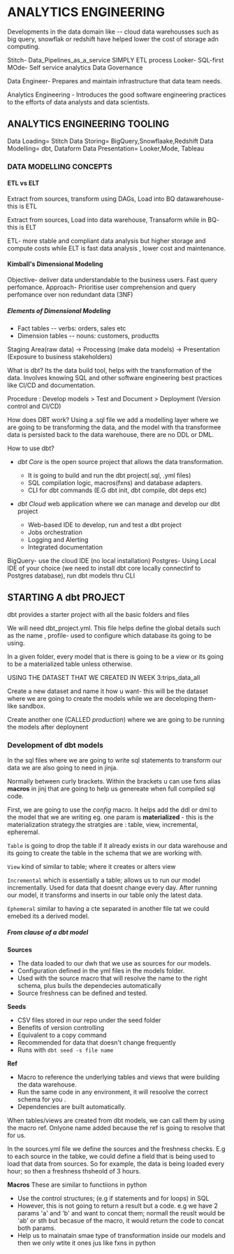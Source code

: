 # ANALYTICS ENGINEERING

Developments in the data domain like -- cloud data warehousses such as big query, snowflak or redshift have helped lower the cost of storage adn computing.

Stitch- Data_Pipelines_as_a_service SIMPLY ETL process
Looker- SQL-first 
MOde- Self service analytics
Data Governance 

Data Engineer- Prepares and maintain infrastructure that data team needs.

Analytics Engineering - Introduces the good software engineering practices to the efforts of data analysts and data scientists.


## ANALYTICS ENGINEERING TOOLING
Data Loading= Stitch
Data Storing= BigQuery,Snowflaake,Redshift
Data Modelling= dbt, Dataform
Data Presentation= Looker,Mode, Tableau



### DATA MODELLING CONCEPTS
#### ETL vs ELT
Extract from sources, transform using DAGs, Load into BQ datawarehouse- this is ETL

Extract from sources, Load into data warehouse, Transaform while in BQ- this is ELT


ETL- more stable and compliant data analysis but higher storage and compute costs while ELT is fast data analysis , lower cost and maintenance.


#### Kimball's Dimensional Modeling

Objective- deliver data understandable to the business users. Fast query perfomance.
Approach- Prioritise user comprehension and query perfomance over non redundant data (3NF)


##### Elements of Dimensional Modeling
* Fact tables -- verbs: orders, sales etc
* Dimension tables -- nouns: customers, productts



Staging Area(raw data) -> Processing (make data models) -> Presentation (Exposure to business stakeholders)


What is dbt?
 Its the data build tool, helps with the transformation of the data. Involves knowing SQL and other software engineering best practices like CI/CD and documentation.

 Procedure : Develop models > Test and Document > Deployment (Version control and CI/CD)


 How does DBT work?
 Using a .sql file we add a modelling layer where we are going to be transforming the data, and the model with tha transformee data is persisted back to the data warehouse, there are no DDL or DML. 


 How to use dbt?
 * *dbt Core* is the open source project that allows the data transformation.
    - It is going to build and run the dbt project(.sql, .yml files)
    - SQL compilation logic, macros(fxns) and database adapters.
    - CLI for dbt commands (E.G dbt init, dbt compile, dbt deps etc)

 * *dbt Cloud* web application  where we can manage and develop our dbt project
    - Web-based IDE to develop, run and test a dbt project
    - Jobs orchestration
    - Logging and Alerting
    - Integrated documentation 

BigQuery- use the cloud IDE (no local installation)
Postgres- Using Local IDE of your choice (we need to install dbt core locally connectinf to Postgres database), run dbt models thru CLI

## STARTING A dbt PROJECT
dbt provides a starter project with all the basic folders and files

We will need dbt_project.yml. 
This file helps define the global details such as the name , 
profile- used to configure which database its going to be using.

In a given folder, every model that is there is going to be a view or its going to be a materialized table unless  otherwise.

USING THE DATASET THAT WE CREATED IN WEEK 3:trips_data_all


Create a new dataset and name it how u want- this will be the dataset where we are going to create the models while we are deceloping them- like sandbox.


Create another one (CALLED *production*) where we are going to be running the models after deploynent



### Development of dbt models

In the sql files where we are going to write sql statements to transform our data we are also going to need in jinja.

Normally between curly brackets. Within the brackets u can use fxns alias **macros** in jinj that are going to help us genereate when full compiled sql code.


First, we are going to use the _config_ macro. It helps add the ddl or dml to the model that we are writing eg.  one param is **materialized** - this is the materialization strategy.the stratgies are : table, view, incremental, epheremal.

`Table` is going to drop the table if it already exists in our data warehouse and its going to create the table in the schema that we are working with.

`View` kind of similar to table; where it creates or alters view

`Incremental` which is essentially a table; allows us to run our model incrementally. Used for data that doesnt change every day. After running our model, it transforms and inserts in our table only the latest data.

`Ephemeral` similar to having a cte separated in another file tat we could emebed its a derived model.



##### From clause of a dbt model

**Sources**
- The data loaded to our dwh that we use as sources for our models.
- Configuration defined in the yml files in the models folder.
- Used with the source macro that will resolve the name to the right schema, plus buils the dependecies automatically
- Source freshness can be defined and tested.

**Seeds**
- CSV files stored in our repo under the seed folder
- Benefits of version controlling
- Equivalent to a copy command
- Recommended for data that doesn't change frequently
- Runs with `dbt seed -s file name`


**Ref** 
- Macro to reference the underlying tables and views that were building the data warehouse.
- Run the same code in any environment, it will resoolve the correct schema for you .
- Dependencies are built automatically.

When tables/views are created from dbt models, we can call them by using the macro ref. Onlyone name added because the ref is going to resolve that for us.


In the sources.yml file we define the sources and the freshness checks.
E.g to each source in the tabke, we could define a field that is being used to load that data from sources. So for example, the data is being loaded every hour; so then a freshness thsheold of 3 hours.


**Macros** 
 These are similar to functiions in python

 - Use the control structures; (e.g if statements and for loops) in SQL
 - However, this is not going to return a result but a code. e.g we have 2 params 'a' and 'b' and want to concat them; normall the reuslt would be 'ab' or sth but becasue of the macro, it would return the code to concat both params.
 - Help us to mainatain smae type of transformation inside our models and then we only wtite it ones jus like fxns in python